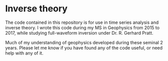 # Inverse theory
The code contained in this repository is for use in time series analysis and inverse theory. I wrote this code during my MS in Geophysics from 2015 to 2017, while studying full-waveform inversion under Dr. R. Gerhard Pratt.

Much of my understanding of geophysics developed during these seminal 2 years. Please let me know if you have found any of the code useful, or need help with any of it.
